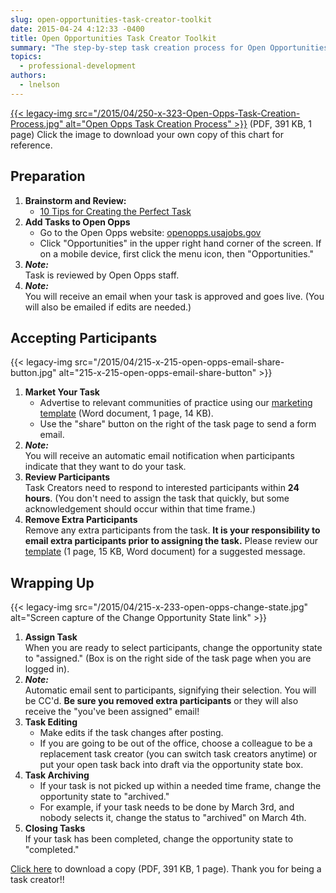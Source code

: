 ```yaml
---
slug: open-opportunities-task-creator-toolkit
date: 2015-04-24 4:12:33 -0400
title: Open Opportunities Task Creator Toolkit
summary: "The step-by-step task creation process for Open Opportunities."
topics:
  - professional-development
authors:
  - lnelson
---
```


[{{< legacy-img src="/2015/04/250-x-323-Open-Opps-Task-Creation-Process.jpg" alt="Open Opps Task Creation Process" >}}](https://s3.amazonaws.com/digitalgov/_legacy-img/2015/12/Open-Opportunities-Task-Creator-Process1.pdf) (PDF, 391 KB, 1 page) Click the image to download your own copy of this chart for reference.

## Preparation

1. **Brainstorm and Review:**
   - [10 Tips for Creating the Perfect Task](https://www.digitalgov.gov/resources/open-opportunities-task-creator-toolkit/10-tips-for-creating-the-perfect-open-opportunity-task/)
2. **Add Tasks to Open Opps**
   - Go to the Open Opps website: [openopps.usajobs.gov](https://openopps.usajobs.gov "Open Opps website")
   - Click "Opportunities" in the upper right hand corner of the screen. If on a mobile device, first click the menu icon, then "Opportunities."
3. **_Note:_** <br />
   Task is reviewed by Open Opps staff.
4. **_Note:_** <br />
   You will receive an email when your task is approved and goes live. (You will also be emailed if edits are needed.)

## Accepting Participants

{{< legacy-img src="/2015/04/215-x-215-open-opps-email-share-button.jpg" alt="215-x-215-open-opps-email-share-button" >}}

1. **Market Your Task**
   - Advertise to relevant communities of practice using our [marketing template](https://s3.amazonaws.com/digitalgov/_legacy-img/2015/04/Open-Opps-Marketing-Email-Template-for-CoPs.docx) (Word document, 1 page, 14 KB).
   - Use the "share" button on the right of the task page to send a form email.
2. **_Note:_** <br />
   You will receive an automatic email notification when participants indicate that they want to do your task.
3. **Review Participants** <br />
   Task Creators need to respond to interested participants within **24 hours**. (You don't need to assign the task that quickly, but some acknowledgement should occur within that time frame.)
4. **Remove Extra Participants** <br />
   Remove any extra participants from the task. **It is your responsibility to email extra participants prior to assigning the task.** Please review our [template](https://s3.amazonaws.com/digitalgov/_legacy-img/2015/04/Open-Opps-Opportunity-Assigned-to-Someone-Else-Email-Template.docx) (1 page, 15 KB, Word document) for a suggested message.

## Wrapping Up

{{< legacy-img src="/2015/04/215-x-233-open-opps-change-state.jpg" alt="Screen capture of the Change Opportunity State link" >}}

1. **Assign Task** <br />
   When you are ready to select participants, change the opportunity state to "assigned." (Box is on the right side of the task page when you are logged in).
2. **_Note:_** <br />
   Automatic email sent to participants, signifying their selection. You will be CC'd. **Be sure you removed extra participants** or they will also receive the "you've been assigned" email!
3. **Task Editing**
   - Make edits if the task changes after posting.
   - If you are going to be out of the office, choose a colleague to be a replacement task creator (you can switch task creators anytime) or put your open task back into draft via the opportunity state box.
4. **Task Archiving**
   - If your task is not picked up within a needed time frame, change the opportunity state to "archived."
   - For example, if your task needs to be done by March 3rd, and nobody selects it, change the status to "archived" on March 4th.
5. **Closing Tasks** <br />
   If your task has been completed, change the opportunity state to "completed."

[Click here](https://s3.amazonaws.com/digitalgov/_legacy-img/2015/12/Open-Opportunities-Task-Creator-Process1.pdf "View the Open Opportunities Task Creator Process") to download a copy (PDF, 391 KB, 1 page). Thank you for being a task creator!!
